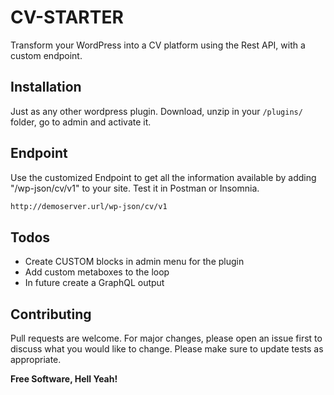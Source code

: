 # CV-STARTER

Transform your WordPress into a CV platform using the Rest API, with a custom endpoint.

## Installation

Just as any other wordpress plugin. Download, unzip in your `/plugins/` folder, go to admin and activate it.

## Endpoint

Use the customized Endpoint to get all the information available by adding "/wp-json/cv/v1" to your site.
Test it in Postman or Insomnia.

```bash
http://demoserver.url/wp-json/cv/v1
```

## Todos
 - Create CUSTOM blocks in admin menu for the plugin
 - Add custom metaboxes to the loop
 - In future create a GraphQL output

## Contributing

Pull requests are welcome. For major changes, please open an issue first to discuss what you would like to change.
Please make sure to update tests as appropriate.


**Free Software, Hell Yeah!**